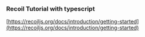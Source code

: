 ### Recoil Tutorial with typescript

[https://recoiljs.org/docs/introduction/getting-started](https://recoiljs.org/docs/introduction/getting-started)
